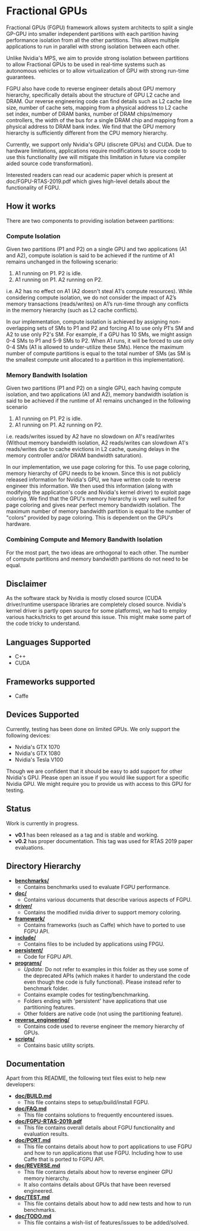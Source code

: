 # Fractional GPUs
Fractional GPUs (FGPU) framework allows system architects to split a single GP-GPU into
smaller independent partitions with each partition having performance isolation
from all the other partitions. This allows multiple applications to run in parallel with
strong isolation between each other.

Unlike Nvidia's MPS, we aim to provide strong isolation between partitions
to allow Fractional GPUs to be used in real-time systems such as autonomous vehicles
or to allow virtualization of GPU with strong run-time guarantees.

FGPU also have code to reverse engineer details about GPU memory hierarchy, specifically
details about the structure of GPU L2 cache and DRAM. Our reverse engineering code can find
details such as L2 cache line size, number of cache sets, mapping from a physical address
to L2 cache set index, number of DRAM banks, number of DRAM chips/memory controllers, 
the width of the bus for a single DRAM chip and mapping from a physical address to DRAM bank index.
We find that the GPU memory hierarchy is sufficiently different from the CPU memory hierarchy.

Currently, we support only Nvidia's GPU (discrete GPUs) and CUDA. Due to hardware limitations,
applications require modifications to source code to use this functionality
(we will mitigate this limitation in future via compiler aided source code transformation).

Interested readers can read our academic paper which is present at doc/FGPU-RTAS-2019.pdf
which gives high-level details about the functionality of FGPU.

## How it works
There are two components to providing isolation between partitions:

### Compute Isolation
Given two partitions (P1 and P2) on a single GPU and two
applications (A1 and A2), compute isolation is said to be achieved if the 
runtime of A1 remains unchanged in the following scenario:
1) A1 running on P1. P2 is idle.
2) A1 running on P1. A2 running on P2.

i.e. A2 has no effect on A1 (A2 doesn't steal A1's compute resources). While considering 
compute isolation, we do not consider the impact of A2’s
memory transactions (reads/writes) on A1’s run-time through any conflicts in the 
memory hierarchy (such as L2 cache conflicts). 

In our implementation, compute isolation is achieved by assigning non-overlapping sets
of SMs to P1 and P2 and forcing A1 to use only P1's SM and A2 to use only P2's
SM. For example, if a GPU has 10 SMs, we might assign 0-4 SMs to P1 and 5-9 SMs
to P2. When A1 runs, it will be forced to use only 0-4 SMs (A1 is allowed to 
under-utilize these SMs). Hence the maximum number of compute partitions is equal
to the total number of SMs (as SM is the smallest compute unit allocated to a
partition in this implementation).

### Memory Bandwith Isolation
Given two partitions (P1 and P2) on a single GPU, each having compute isolation,
and two applications (A1 and A2), memory bandwidth isolation is said to be 
achieved if the runtime of A1 remains unchanged
in the following scenario
1) A1 running on P1. P2 is idle.
2) A1 running on P1. A2 running on P2.

i.e. reads/writes issued by A2 have no slowdown on A1's read/writes (Without
memory bandwidth isolation, A2 reads/writes can slowdown A1's reads/writes
due to cache evictions in L2 cache, queuing delays in the memory controller and/or 
DRAM bandwidth saturation).

In our implementation, we use page coloring for this.
To use page coloring, memory hierarchy of GPU needs to be known. Since this is
not publicly released information for Nvidia's GPU, we have written code to reverse
engineer this information. We then used this information (along with modifying the
application's code and Nvidia's kernel driver) to exploit page coloring. 
We find that the GPU's memory hierarchy is very well suited for page coloring and gives
near perfect memory bandwidth isolation. The maximum number of memory bandwidth 
partition is equal to the number of "colors" provided by page coloring. This is
dependent on the GPU's hardware.

### Combining Compute and Memory Bandwith Isolation
For the most part, the two ideas are orthogonal to each other. The number of 
compute partitions and memory bandwidth partitions do not need to be equal.

## Disclaimer
As the software stack by Nvidia is mostly closed source (CUDA driver/runtime 
userspace libraries are completely closed source. Nvidia's kernel driver is 
partly open source for some platforms), we had to employ various hacks/tricks to
get around this issue. This might make some part of the code tricky to understand.

## Languages Supported
* C++
* CUDA


## Frameworks supported
* Caffe


## Devices Supported
Currently, testing has been done on limited GPUs. We only support the following 
devices:
* Nvidia's GTX 1070
* Nvidia's GTX 1080
* Nvidia's Tesla V100

Though we are confident that it should be easy to add support for other Nvidia's
GPU. Please open an issue if you would like support for a specific Nvidia GPU.
We might require you to provide us with access to this GPU for testing.


## Status
Work is currently in progress. 

* **v0.1** has been released as a tag and is stable and working.
* **v0.2** has proper documentation. This tag was used for RTAS 2019 paper evaluations.


## Directory Hierarchy
* **[benchmarks/](benchmarks/)**
    * Contains benchmarks used to evaluate FGPU performance.
* **[doc/](doc/)**
    * Contains various documents that describe various aspects of FGPU.
* **[driver/](driver/)**
    * Contains the modified nvidia driver to support memory coloring.
* **[framework/](framework/)**
    * Contains frameworks (such as Caffe) which have to ported to use FGPU API.
* **[include/](include/)**
    * Contains files to be included by applications using FPGU.
* **[persistent/](persistent/)**
    * Code for FGPU API.
* **[programs/](programs/)**
    * *Update:* Do not refer to examples in this folder as they use some of the deprecated
      APIs (which makes it harder to understand the code even though the code is fully functional). 
      Please instead refer to benchmark folder.
    * Contains example codes for testing/benchmarking.
    * Folders ending with 'persistent' have applications that use partitioning features.
    * Other folders are native code (not using the partitioning feature).
* **[reverse_engineering/](reverse_engineering/)**
    * Contains code used to reverse engineer the memory hierarchy of GPUs.
* **[scripts/](scripts/)**
    * Contains basic utility scripts.


## Documentation

Apart from this README, the following text files exist to help new developers:

* **[doc/BUILD.md](doc/BUILD.md)**  
    * This file contains steps to setup/build/install FGPU.
* **[doc/FAQ.md](doc/FAQ.md)**
    * This file contains solutions to frequently encountered issues.
* **[doc/FGPU-RTAS-2019.pdf](doc/FGPU-RTAS-2019.pdf)** 
    * This file contains overall details about FGPU functionality and evaluation results.
* **[doc/PORT.md](doc/PORT.md)**           
    * This file contains details about how to port applications to use FGPU and how to
    run applications that use FGPU. Including how to use Caffe that is ported to FGPU API.
* **[doc/REVERSE.md](doc/REVERSE.md)**        
    * This file contains details about how to reverse engineer GPU memory hierarchy.
    * It also contains details about GPUs that have been reversed engineered.
* **[doc/TEST.md](doc/TEST.md)**           
    * This file contains details about how to add new tests and how to run benchmarks.
* **[doc/TODO.md](doc/TODO.md)**           
    * This file contains a wish-list of features/issues to be added/solved.
